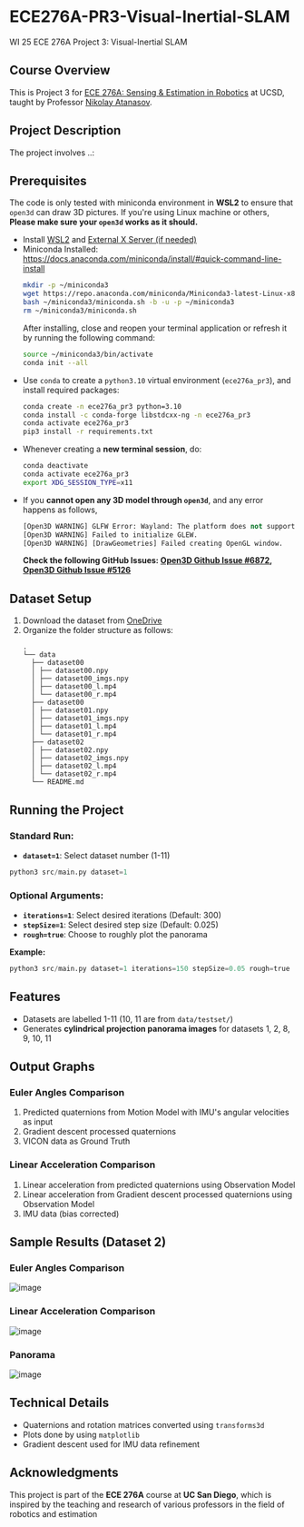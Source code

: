 # ECE276A-PR3-Visual-Inertial-SLAM
WI 25 ECE 276A Project 3: Visual-Inertial SLAM

## Course Overview
This is Project 3 for [ECE 276A: Sensing & Estimation in Robotics](https://natanaso.github.io/ece276a/) at UCSD, taught by Professor [Nikolay Atanasov](https://natanaso.github.io/).

## Project Description
The project involves ..:

## Prerequisites
The code is only tested with miniconda environment in **WSL2** to ensure that `open3d` can draw 3D pictures. If you're using Linux machine or others, **Please make sure your `open3d` works as it should.**
- Install [WSL2](https://dev.to/brayandiazc/install-wsl-from-the-microsoft-store-111h) and [External X Server (if needed)](https://www.google.com/search?q=VcXsrv)
- Miniconda Installed: https://docs.anaconda.com/miniconda/install/#quick-command-line-install
    ```bash
    mkdir -p ~/miniconda3
    wget https://repo.anaconda.com/miniconda/Miniconda3-latest-Linux-x86_64.sh -O ~/miniconda3/miniconda.sh
    bash ~/miniconda3/miniconda.sh -b -u -p ~/miniconda3
    rm ~/miniconda3/miniconda.sh
    ```
    After installing, close and reopen your terminal application or refresh it by running the following command:
    ```bash
    source ~/miniconda3/bin/activate
    conda init --all
    ```
- Use `conda` to create a `python3.10` virtual environment (`ece276a_pr3`), and install required packages:
    ```bash
    conda create -n ece276a_pr3 python=3.10
    conda install -c conda-forge libstdcxx-ng -n ece276a_pr3
    conda activate ece276a_pr3
    pip3 install -r requirements.txt
    ```
- Whenever creating a **new terminal session**, do:
    ```bash
    conda deactivate
    conda activate ece276a_pr3
    export XDG_SESSION_TYPE=x11
    ```
- If you **cannot open any 3D model through `open3d`**, and any error happens as follows, 
    ```python
    [Open3D WARNING] GLFW Error: Wayland: The platform does not support setting the window position
    [Open3D WARNING] Failed to initialize GLEW.
    [Open3D WARNING] [DrawGeometries] Failed creating OpenGL window.
    ```
    **Check the following GitHub Issues: [Open3D Github Issue #6872](https://github.com/isl-org/Open3D/issues/6872), [Open3D Github Issue #5126](https://github.com/isl-org/Open3D/issues/5126)**

## Dataset Setup
1. Download the dataset from [OneDrive]()
2. Organize the folder structure as follows:
    ```text
    .
    └── data
      ├── dataset00
      │ ├── dataset00.npy
      │ ├── dataset00_imgs.npy
      │ ├── dataset00_l.mp4
      │ └── dataset00_r.mp4
      ├── dataset00
      │ ├── dataset01.npy
      │ ├── dataset01_imgs.npy
      │ ├── dataset01_l.mp4
      │ └── dataset01_r.mp4
      ├── dataset02
      │ ├── dataset02.npy
      │ ├── dataset02_imgs.npy
      │ ├── dataset02_l.mp4
      │ └── dataset02_r.mp4
      └── README.md
    ```

## Running the Project
### Standard Run:
- __`dataset=1`__: Select dataset number (1-11)
```python
python3 src/main.py dataset=1
```
### Optional Arguments:
- __`iterations=1`__: Select desired iterations (Default: 300)
- __`stepSize=1`__: Select desired step size (Default: 0.025)
- __`rough=true`__: Choose to roughly plot the panorama

__Example:__
```python
python3 src/main.py dataset=1 iterations=150 stepSize=0.05 rough=true
```

## Features
- Datasets are labelled 1-11 (10, 11 are from `data/testset/`)
- Generates **cylindrical projection panorama images** for datasets 1, 2, 8, 9, 10, 11

## Output Graphs
### Euler Angles Comparison
1. Predicted quaternions from Motion Model with IMU's angular velocities as input
2. Gradient descent processed quaternions
3. VICON data as Ground Truth

### Linear Acceleration Comparison
1. Linear acceleration from predicted quaternions using Observation Model
2. Linear acceleration from Gradient descent processed quaternions using Observation Model
3. IMU data (bias corrected)

## Sample Results (Dataset 2)
### Euler Angles Comparison
![image](assets/2_AngVel.jpg)

### Linear Acceleration Comparison
![image](assets/2_Accel.jpg)

### Panorama
![image](assets/panorama_2.jpg)

## Technical Details
- Quaternions and rotation matrices converted using `transforms3d`
- Plots done by using `matplotlib`
- Gradient descent used for IMU data refinement

## Acknowledgments
This project is part of the **ECE 276A** course at **UC San Diego**, which is inspired by the teaching and research of various professors in the field of robotics and estimation